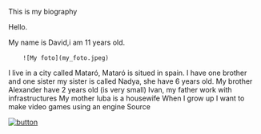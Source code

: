  This is my biography

  Hello.

  My name is David,i am 11 years old.
 
   	    ![My foto](my_foto.jpeg)
  
  I live in a city called Mataró, Mataró is situed in spain.
  I have one brother and one sister my sister is called Nadya, she have 6 years old.
  My brother Alexander have 2 years old (is very small)
  Ivan, my father work with infrastructures 
  My mother luba is a housewife 
  When I grow up I want to make video games using an engine Source 















  [![button](http://www.presentationpro.com/images/product/medium/slide/PPP_CGENE_LT3_Presentation-PowerPoint-Slide-Graphic_Push_Button_Up.jpg)](https://media.tenor.com/yheo1GGu3FwAAAAC/rick-roll-rick-ashley.gif)
  
  


